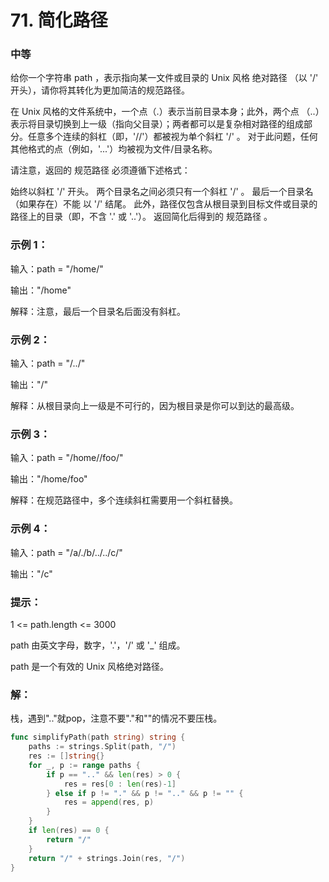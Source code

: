 # 71. 简化路径

### 中等

给你一个字符串 path ，表示指向某一文件或目录的 Unix 风格 绝对路径 （以 '/' 开头），请你将其转化为更加简洁的规范路径。

在 Unix 风格的文件系统中，一个点（.）表示当前目录本身；此外，两个点 （..） 表示将目录切换到上一级（指向父目录）；两者都可以是复杂相对路径的组成部分。任意多个连续的斜杠（即，'//'）都被视为单个斜杠 '/' 。 对于此问题，任何其他格式的点（例如，'...'）均被视为文件/目录名称。

请注意，返回的 规范路径 必须遵循下述格式：

始终以斜杠 '/' 开头。
两个目录名之间必须只有一个斜杠 '/' 。
最后一个目录名（如果存在）不能 以 '/' 结尾。
此外，路径仅包含从根目录到目标文件或目录的路径上的目录（即，不含 '.' 或 '..'）。
返回简化后得到的 规范路径 。

### 示例 1：

输入：path = "/home/"

输出："/home"

解释：注意，最后一个目录名后面没有斜杠。 

### 示例 2：

输入：path = "/../"

输出："/"

解释：从根目录向上一级是不可行的，因为根目录是你可以到达的最高级。

### 示例 3：

输入：path = "/home//foo/"

输出："/home/foo"

解释：在规范路径中，多个连续斜杠需要用一个斜杠替换。

### 示例 4：

输入：path = "/a/./b/../../c/"

输出："/c"

### 提示：

1 <= path.length <= 3000

path 由英文字母，数字，'.'，'/' 或 '_' 组成。

path 是一个有效的 Unix 风格绝对路径。

### 解：

栈，遇到".."就pop，注意不要"."和""的情况不要压栈。

```go
func simplifyPath(path string) string {
	paths := strings.Split(path, "/")
	res := []string{}
	for _, p := range paths {
		if p == ".." && len(res) > 0 {
			res = res[0 : len(res)-1]
		} else if p != "." && p != ".." && p != "" {
			res = append(res, p)
		}
	}
	if len(res) == 0 {
		return "/"
	}
	return "/" + strings.Join(res, "/")
}
```